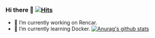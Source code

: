 ### Hi there 👋 [![Hits](https://hits.seeyoufarm.com/api/count/incr/badge.svg?url=https%3A%2F%2Fgithub.com%2Fsolone313%2Fhit-counter&count_bg=%233DA1C8&title_bg=%23555555&icon=&icon_color=%23E7E7E7&title=hits&edge_flat=false)](https://hits.seeyoufarm.com)
- 🔭 I’m currently working on Rencar. 
- 🌱 I’m currently learning Docker. 
[![Anurag's github stats](https://github-readme-stats.vercel.app/api?username=solone313)](https://github.com/anuraghazra/github-readme-stats)
